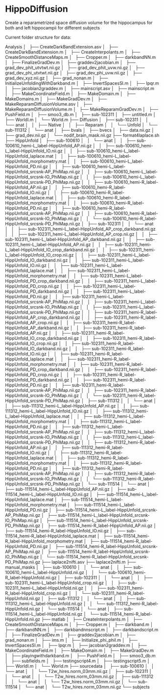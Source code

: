 # HippoDiffusion
Create a reparametrized space diffusion volume for the hippocampus for both and left hippocampii for different subjects

Current folder structure for data:

Analysis
│   ├── CreateDarkBandExtension.asv
│   ├── CreateDarkBandExtension.m
│   ├── CreateInterpolants.m
│   ├── CreateSmoothDistanceMaps.m
│   ├── Cropper.m
│   ├── darkbandNN.m
│   ├── FinalizeGradDev.m
│   ├── graddev2jacobian.m
│   ├── grad_dev_phit_utvtwt.nii.gz
│   ├── grad_dev_phit_uvw.nii.gz
│   ├── grad_dev_phi_utvtwt.nii.gz
│   ├── grad_dev_phi_uvw.nii.gz
│   ├── grad_dev_xyz.nii.gz
│   ├── grad_nonan.m
│   ├── InitializeUnfoldingWithDarkband.m
│   ├── InvertSpacesSI.m
│   ├── Ipqr.m
│   ├── jacobian2graddev.m
│   ├── mainscript.asv
│   ├── mainscript.m
│   ├── MakeCoordinateField.m
│   ├── MakeDomain.m
│   ├── MakeDomains.m
│   ├── MakeGradDev.m
│   ├── MakeReparamDiffusionVolume.asv
│   ├── MakeReparamDiffusionVolume.m
│   ├── MakeReparamGradDev.m
│   ├── PushField.m
│   ├── smoo3_db.m
│   ├── sub-102311
│   ├── untitled.m
│   ├── WorldI.m
│   └── World.m
├── Diffusion
│   ├── sub-102311
│   │   └── anat
│   │       ├── Native
│   │       ├── Reparam
│   │       └── Unfold
│   └── sub-111312
│       └── anat
│           ├── bvals
│           ├── bvecs
│           ├── data.nii.gz
│           ├── grad_dev.nii.gz
│           └── nodif_brain_mask.nii.gz
├── format4laplace.sh
├── HippUnfold
│   ├── sub-100610
│   │   └── anat
│   │       ├── sub-100610_hemi-L_label-HippUnfold_AP.nii.gz
│   │       ├── sub-100610_hemi-L_label-HippUnfold_IO.nii.gz
│   │       ├── sub-100610_hemi-L_label-HippUnfold_laplace.mat
│   │       ├── sub-100610_hemi-L_label-HippUnfold_morphometry.mat
│   │       ├── sub-100610_hemi-L_label-HippUnfold_PD.nii.gz
│   │       ├── sub-100610_hemi-L_label-HippUnfold_srcsnk-AP_PhiMap.nii.gz
│   │       ├── sub-100610_hemi-L_label-HippUnfold_srcsnk-IO_PhiMap.nii.gz
│   │       ├── sub-100610_hemi-L_label-HippUnfold_srcsnk-PD_PhiMap.nii.gz
│   │       ├── sub-100610_hemi-R_label-HippUnfold_AP.nii.gz
│   │       ├── sub-100610_hemi-R_label-HippUnfold_IO.nii.gz
│   │       ├── sub-100610_hemi-R_label-HippUnfold_laplace.mat
│   │       ├── sub-100610_hemi-R_label-HippUnfold_morphometry.mat
│   │       ├── sub-100610_hemi-R_label-HippUnfold_PD.nii.gz
│   │       ├── sub-100610_hemi-R_label-HippUnfold_srcsnk-AP_PhiMap.nii.gz
│   │       ├── sub-100610_hemi-R_label-HippUnfold_srcsnk-IO_PhiMap.nii.gz
│   │       └── sub-100610_hemi-R_label-HippUnfold_srcsnk-PD_PhiMap.nii.gz
│   ├── sub-102311
│   │   └── anat
│   │       ├── sub-102311_hemi-L_label-HippUnfold_AP_crop_darkband.nii.gz
│   │       ├── sub-102311_hemi-L_label-HippUnfold_AP_crop.nii.gz
│   │       ├── sub-102311_hemi-L_label-HippUnfold_AP_darkband.nii.gz
│   │       ├── sub-102311_hemi-L_label-HippUnfold_AP.nii.gz
│   │       ├── sub-102311_hemi-L_label-HippUnfold_IO_crop_darkband.nii.gz
│   │       ├── sub-102311_hemi-L_label-HippUnfold_IO_crop.nii.gz
│   │       ├── sub-102311_hemi-L_label-HippUnfold_IO_darkband.nii.gz
│   │       ├── sub-102311_hemi-L_label-HippUnfold_IO.nii.gz
│   │       ├── sub-102311_hemi-L_label-HippUnfold_laplace.mat
│   │       ├── sub-102311_hemi-L_label-HippUnfold_morphometry.mat
│   │       ├── sub-102311_hemi-L_label-HippUnfold_PD_crop_darkband.nii.gz
│   │       ├── sub-102311_hemi-L_label-HippUnfold_PD_crop.nii.gz
│   │       ├── sub-102311_hemi-L_label-HippUnfold_PD_darkband.nii.gz
│   │       ├── sub-102311_hemi-L_label-HippUnfold_PD.nii.gz
│   │       ├── sub-102311_hemi-L_label-HippUnfold_srcsnk-AP_PhiMap.nii.gz
│   │       ├── sub-102311_hemi-L_label-HippUnfold_srcsnk-IO_PhiMap.nii.gz
│   │       ├── sub-102311_hemi-L_label-HippUnfold_srcsnk-PD_PhiMap.nii.gz
│   │       ├── sub-102311_hemi-R_label-HippUnfold_AP_crop_darkband.nii.gz
│   │       ├── sub-102311_hemi-R_label-HippUnfold_AP_crop.nii.gz
│   │       ├── sub-102311_hemi-R_label-HippUnfold_AP_darkband.nii.gz
│   │       ├── sub-102311_hemi-R_label-HippUnfold_AP.nii.gz
│   │       ├── sub-102311_hemi-R_label-HippUnfold_IO_crop_darkband.nii.gz
│   │       ├── sub-102311_hemi-R_label-HippUnfold_IO_crop.nii.gz
│   │       ├── sub-102311_hemi-R_label-HippUnfold_IO_darkband.nii.gz
│   │       ├── sub-102311_hemi-R_label-HippUnfold_IO.nii.gz
│   │       ├── sub-102311_hemi-R_label-HippUnfold_laplace.mat
│   │       ├── sub-102311_hemi-R_label-HippUnfold_morphometry.mat
│   │       ├── sub-102311_hemi-R_label-HippUnfold_PD_crop_darkband.nii.gz
│   │       ├── sub-102311_hemi-R_label-HippUnfold_PD_crop.nii.gz
│   │       ├── sub-102311_hemi-R_label-HippUnfold_PD_darkband.nii.gz
│   │       ├── sub-102311_hemi-R_label-HippUnfold_PD.nii.gz
│   │       ├── sub-102311_hemi-R_label-HippUnfold_srcsnk-AP_PhiMap.nii.gz
│   │       ├── sub-102311_hemi-R_label-HippUnfold_srcsnk-IO_PhiMap.nii.gz
│   │       └── sub-102311_hemi-R_label-HippUnfold_srcsnk-PD_PhiMap.nii.gz
│   ├── sub-111312
│   │   └── anat
│   │       ├── sub-111312_hemi-L_label-HippUnfold_AP.nii.gz
│   │       ├── sub-111312_hemi-L_label-HippUnfold_IO.nii.gz
│   │       ├── sub-111312_hemi-L_label-HippUnfold_laplace.mat
│   │       ├── sub-111312_hemi-L_label-HippUnfold_morphometry.mat
│   │       ├── sub-111312_hemi-L_label-HippUnfold_PD.nii.gz
│   │       ├── sub-111312_hemi-L_label-HippUnfold_srcsnk-AP_PhiMap.nii.gz
│   │       ├── sub-111312_hemi-L_label-HippUnfold_srcsnk-IO_PhiMap.nii.gz
│   │       ├── sub-111312_hemi-L_label-HippUnfold_srcsnk-PD_PhiMap.nii.gz
│   │       ├── sub-111312_hemi-R_label-HippUnfold_AP.nii.gz
│   │       ├── sub-111312_hemi-R_label-HippUnfold_IO.nii.gz
│   │       ├── sub-111312_hemi-R_label-HippUnfold_laplace.mat
│   │       ├── sub-111312_hemi-R_label-HippUnfold_morphometry.mat
│   │       ├── sub-111312_hemi-R_label-HippUnfold_PD.nii.gz
│   │       ├── sub-111312_hemi-R_label-HippUnfold_srcsnk-AP_PhiMap.nii.gz
│   │       ├── sub-111312_hemi-R_label-HippUnfold_srcsnk-IO_PhiMap.nii.gz
│   │       └── sub-111312_hemi-R_label-HippUnfold_srcsnk-PD_PhiMap.nii.gz
│   └── sub-111514
│       └── anat
│           ├── sub-111514_hemi-L_label-HippUnfold_AP.nii.gz
│           ├── sub-111514_hemi-L_label-HippUnfold_IO.nii.gz
│           ├── sub-111514_hemi-L_label-HippUnfold_laplace.mat
│           ├── sub-111514_hemi-L_label-HippUnfold_morphometry.mat
│           ├── sub-111514_hemi-L_label-HippUnfold_PD.nii.gz
│           ├── sub-111514_hemi-L_label-HippUnfold_srcsnk-AP_PhiMap.nii.gz
│           ├── sub-111514_hemi-L_label-HippUnfold_srcsnk-IO_PhiMap.nii.gz
│           ├── sub-111514_hemi-L_label-HippUnfold_srcsnk-PD_PhiMap.nii.gz
│           ├── sub-111514_hemi-R_label-HippUnfold_AP.nii.gz
│           ├── sub-111514_hemi-R_label-HippUnfold_IO.nii.gz
│           ├── sub-111514_hemi-R_label-HippUnfold_laplace.mat
│           ├── sub-111514_hemi-R_label-HippUnfold_morphometry.mat
│           ├── sub-111514_hemi-R_label-HippUnfold_PD.nii.gz
│           ├── sub-111514_hemi-R_label-HippUnfold_srcsnk-AP_PhiMap.nii.gz
│           ├── sub-111514_hemi-R_label-HippUnfold_srcsnk-IO_PhiMap.nii.gz
│           └── sub-111514_hemi-R_label-HippUnfold_srcsnk-PD_PhiMap.nii.gz
├── laplace2nifti.asv
├── laplace2nifti.m
├── manual_masks
│   ├── sub-100610
│   │   └── anat
│   │       ├── sub-100610_hemi-L_label-HippUnfold.nii.gz
│   │       └── sub-100610_hemi-R_label-HippUnfold.nii.gz
│   ├── sub-102311
│   │   └── anat
│   │       ├── sub-102311_hemi-L_label-HippUnfold_crop.nii.gz
│   │       ├── sub-102311_hemi-L_label-HippUnfold.nii.gz
│   │       ├── sub-102311_hemi-R_label-HippUnfold_crop.nii.gz
│   │       └── sub-102311_hemi-R_label-HippUnfold.nii.gz
│   ├── sub-111312
│   │   └── anat
│   │       ├── sub-111312_hemi-L_label-HippUnfold.nii.gz
│   │       └── sub-111312_hemi-R_label-HippUnfold.nii.gz
│   └── sub-111514
│       └── anat
│           ├── sub-111514_hemi-L_label-HippUnfold.nii.gz
│           └── sub-111514_hemi-R_label-HippUnfold.nii.gz
├── matlab
│   ├── CreateInterpolants.m
│   ├── CreateSmoothDistanceMaps.m
│   ├── Cropper.m
│   ├── darkband.m
│   ├── darkbandNN.m
│   ├── darkbandnnscript.m
│   ├── darkbandscript.m
│   ├── FinalizeGradDev.m
│   ├── graddev2jacobian.m
│   ├── grad_nonan.m
│   ├── ims.m
│   ├── Initialize_phi_phiI.m
│   ├── InvertSpacesSI.m
│   ├── Ipqr.m
│   ├── jacobian2graddev.m
│   ├── MakeCoordinateField.m
│   ├── MakeDomain.m
│   ├── MakeGradDev.m
│   ├── playingwithdarkband.m
│   ├── PushField.m
│   ├── smoo3_db.m
│   ├── subfields.m
│   ├── testingscript4.m
│   ├── testingscript5.m
│   ├── WorldI.m
│   └── World.m
├── sourcedata
│   ├── sub-100610
│   │   └── anat
│   │       └── T2w_hires.norm_03mm.nii.gz
│   ├── sub-102311
│   │   └── anat
│   │       └── T2w_hires.norm_03mm.nii.gz
│   ├── sub-111312
│   │   └── anat
│   │       └── T2w_hires.norm_03mm.nii.gz
│   └── sub-111514
│       └── anat
│           └── T2w_hires.norm_03mm.nii.gz
└── subjects
